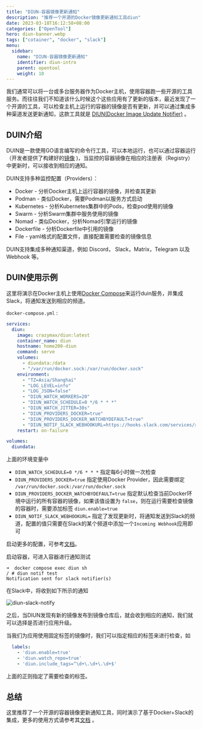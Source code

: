 ```yaml
---
title: "DIUN-容器镜像更新通知"
description: "推荐一个开源的Docker镜像更新通知工具diun"
date: 2023-03-18T16:12:58+08:00
categories: ["OpenTool"]
hero: diun-banner.webp
tags: ["cotainer", "docker", "slack"]
menu:
  sidebar:
    name: "DIUN-容器镜像更新通知"
    identifier: diun-intro
    parent: opentool
    weight: 10
---
```


我们通常可以将一台或多台服务器作为Docker主机，使用容器跑一些开源的工具服务。而往往我们不知道该什么时候这个这些应用有了更新的版本，最近发现了一个开源的工具，可以检查主机上运行的容器的镜像是否有更新，并可以通过集成多种渠道发送更新通知，这款工具就是 [DIUN(Docker Image Update Notifier)](https://crazymax.dev/diun/) 。  

## DUIN介绍

DUIN是一款使用GO语言编写的命令行工具，可以本地运行，也可以通过容器运行（开发者提供了构建好的[镜像](https://hub.docker.com/r/crazymax/diun) )，当监控的容器镜像在相应的注册表（Registry）中更新时，可以接收到相应的通知。  

DUIN支持多种监控配置（Providers）：  

- Docker - 分析Docker主机上运行容器的镜像，并检查其更新  
- Podman - 类似Docker，需要Podman以服务方式启动  
- Kubernetes - 分析Kubernetes集群中的Pods，检查pod使用的镜像  
- Swarm - 分析Swarm集群中服务使用的镜像  
- Nomad - 类似Docker，分析Nomad引擎运行的镜像  
- Dockerfile - 分析Dockerfile中引用的镜像  
- File - yaml格式的配置文件，直接配置需要检查的镜像信息  

DUIN支持集成多种通知渠道，例如 Discord， Slack，Matrix，Telegram 以及 Webhook 等。  

## DUIN使用示例

这里将演示在Docker主机上使用[Docker Compose](https://docs.docker.com/compose/)来运行duin服务，并集成Slack，将通知发送到相应的频道。  

`docker-compose.yml` :  

```yml
services:
  diun:
    image: crazymax/diun:latest
    container_name: diun
    hostname: home200-diun
    command: serve
    volumes:
      - diundata:/data
      - "/var/run/docker.sock:/var/run/docker.sock"
    environment:
      - "TZ=Asia/Shanghai"
      - "LOG_LEVEL=info"
      - "LOG_JSON=false"
      - "DIUN_WATCH_WORKERS=20"
      - "DIUN_WATCH_SCHEDULE=0 */6 * * *"
      - "DIUN_WATCH_JITTER=30s"
      - "DIUN_PROVIDERS_DOCKER=true"
      - "DIUN_PROVIDERS_DOCKER_WATCHBYDEFAULT=true"
      - "DIUN_NOTIF_SLACK_WEBHOOKURL=https://hooks.slack.com/services/xxxxxxxxxxxxx"
    restart: on-failure

volumes:
  diundata:
```

上面的环境变量中  

- `DIUN_WATCH_SCHEDULE=0 */6 * * *` 指定每6小时做一次检查  
- `DIUN_PROVIDERS_DOCKER=true` 指定使用Docker Provider，因此需要绑定 `/var/run/docker.sock:/var/run/docker.sock`  
- `DIUN_PROVIDERS_DOCKER_WATCHBYDEFAULT=true` 指定默认检查当前Docker环境中运行的所有容器的镜像，如果该值设置为 `false`，则在运行需要检查镜像的容器时，需要添加标签 `diun.enable=true`  
- `DIUN_NOTIF_SLACK_WEBHOOKURL=` 指定了发现更新时，将通知发送到Slack的频道，配置的值只需要在Slack的某个频道中添加一个`Incoming Webhook`应用即可  

启动更多的配置，可参考[文档](https://crazymax.dev/diun/providers/docker/)。  

启动容器，可进入容器进行通知测试  

```shell
➜  docker compose exec diun sh
/ # diun notif test
Notification sent for slack notifier(s)
```

在Slack中，将收到如下所示的通知  

![diun-slack-notify](https://images.mengz.dev/posts/diun-slack.png)

之后，当DIUN发现有新的镜像发布到镜像仓库后，就会收到相应的通知，我们就可以选择是否进行应用升级。  

当我们为应用使用固定标签的镜像时，我们可以指定相应的标签来进行检查，如  

```yml
  labels:
    - 'diun.enable=true'
    - 'diun.watch_repo=true'
    - 'diun.include_tags=^\d+\.\d+\.\d+$'
```

上面的正则指定了需要检查的标签。  

## 总结

这里推荐了一个开源的容器镜像更新通知工具，同时演示了基于Docker+Slack的集成，更多的使用方式请参考其[文档](https://crazymax.dev/diun/) 。  
